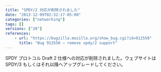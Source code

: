 ```yaml
---
title: "SPDY/2 対応が削除されました"
date: "2013-12-09T02:32:17-05:00"
categories: ["networking"]
tags: []
versions: ["28"]
references:
    - url: "https://bugzilla.mozilla.org/show_bug.cgi?id=912550"
      title: "Bug 912550 – remove spdy/2 support"
---
```

SPDY プロトコル Draft 2 仕様への対応が削除されました。ウェブサイトは SPDY/3 もしくはそれ以降へアップグレードしてください。
